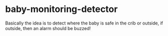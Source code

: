 # baby-monitoring-detector
Basically the idea is to detect where the baby is safe in the crib or outside, if outside, then an alarm should be buzzed!
